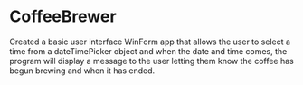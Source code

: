 # CoffeeBrewer

Created a basic user interface WinForm app that allows the user to select a time from a dateTimePicker object and when the date and time comes, the program will display a message to the user letting them know the coffee has begun brewing and when it has ended.
